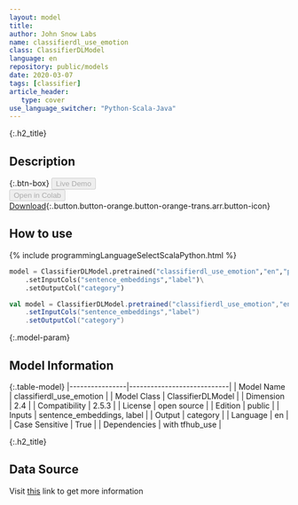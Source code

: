 ```yaml
---
layout: model
title: 
author: John Snow Labs
name: classifierdl_use_emotion
class: ClassifierDLModel
language: en
repository: public/models
date: 2020-03-07
tags: [classifier]
article_header:
   type: cover
use_language_switcher: "Python-Scala-Java"
---
```


{:.h2_title}
## Description 




{:.btn-box}
<button class="button button-orange" disabled>Live Demo</button><br/><button class="button button-orange" disabled>Open in Colab</button><br/>[Download](https://s3.amazonaws.com/auxdata.johnsnowlabs.com/public/models/classifierdl_use_emotion_en_2.5.3_2.4_1593783319297.zip){:.button.button-orange.button-orange-trans.arr.button-icon}<br/>

## How to use 
<div class="tabs-box" markdown="1">

{% include programmingLanguageSelectScalaPython.html %}

```python
model = ClassifierDLModel.pretrained("classifierdl_use_emotion","en","public/models")\
	.setInputCols("sentence_embeddings","label")\
	.setOutputCol("category")
```

```scala
val model = ClassifierDLModel.pretrained("classifierdl_use_emotion","en","public/models")
	.setInputCols("sentence_embeddings","label")
	.setOutputCol("category")
```
</div>



{:.model-param}
## Model Information
{:.table-model}
|----------------|----------------------------|
| Model Name     | classifierdl_use_emotion   |
| Model Class    | ClassifierDLModel          |
| Dimension      | 2.4                        |
| Compatibility  | 2.5.3                      |
| License        | open source                |
| Edition        | public                     |
| Inputs         | sentence_embeddings, label |
| Output         | category                   |
| Language       | en                         |
| Case Sensitive | True                       |
| Dependencies   | with tfhub_use             |




{:.h2_title}
## Data Source
  
Visit [this](https://github.com/JohnSnowLabs/spark-nlp/blob/master/src/main/scala/com/johnsnowlabs/nlp/annotators/classifier/dl/ClassifierDLModel.scala) link to get more information

